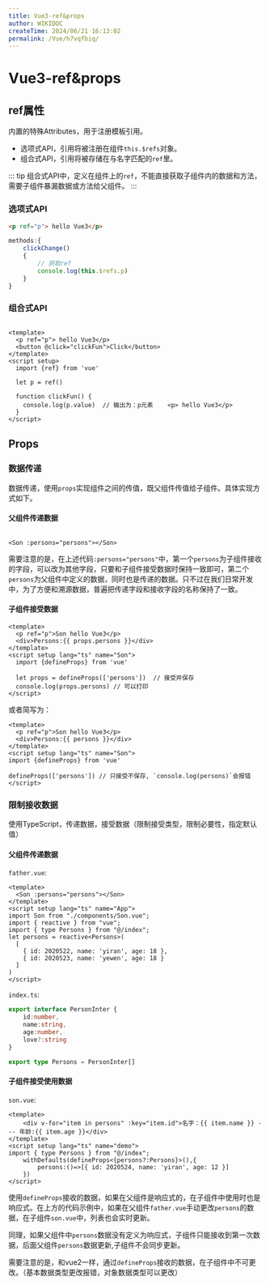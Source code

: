```yaml
---
title: Vue3-ref&props
author: WIKIDOC
createTime: 2024/06/21 16:13:02
permalink: /Vue/h7vqfbiq/
---
```

# Vue3-ref&props

## ref属性

内置的特殊Attributes，用于注册模板引用。

- 选项式API，引用将被注册在组件`this.$refs`对象。
- 组合式API，引用将被存储在与名字匹配的`ref`里。

::: tip
组合式API中，定义在组件上的`ref`，不能直接获取子组件内的数据和方法，需要子组件暴漏数据或方法给父组件。
:::

### 选项式API

```html
<p ref="p"> hello Vue3</p>
```

```js
methods:{
    clickChange()
    {
        // 获取ref
        console.log(this.$refs.p)
    }
}
``` 

### 组合式API

```vue

<template>
  <p ref="p"> hello Vue3</p>
  <button @click="clickFun">Click</button>
</template>
<script setup>
  import {ref} from 'vue'

  let p = ref()

  function clickFun() {
    console.log(p.value)  // 输出为：p元素    <p> hello Vue3</p>
  }
</script>
```

## Props

### 数据传递

数据传递，使用`props`实现组件之间的传值，既父组件传值给子组件。具体实现方式如下。

#### 父组件传递数据

```vue

<Son :persons="persons"></Son>
```
需要注意的是，在上述代码`:persons="persons"`中，第一个`persons`为子组件接收的字段，可以改为其他字段，只要和子组件接受数据时保持一致即可，第二个`persons`为父组件中定义的数据，同时也是传递的数据。只不过在我们日常开发中，为了方便和溯源数据，普遍把传递字段和接收字段的名称保持了一致。


#### 子组件接受数据

```vue
<template>
  <p ref="p">Son hello Vue3</p>
  <div>Persons:{{ props.persons }}</div>
</template>
<script setup lang="ts" name="Son">
  import {defineProps} from 'vue'

  let props = defineProps(['persons'])  // 接受并保存
  console.log(props.persons) // 可以打印
</script>
```
或者简写为：
```vue
<template>
  <p ref="p">Son hello Vue3</p>
  <div>Persons:{{ persons }}</div>
</template>
<script setup lang="ts" name="Son">
import {defineProps} from 'vue'

defineProps(['persons']) // 只接受不保存, `console.log(persons)`会报错
</script>
```

### 限制接收数据
使用TypeScript，传递数据，接受数据（限制接受类型，限制必要性，指定默认值）

#### 父组件传递数据
`father.vue`:
```vue
<template>
  <Son :persons="persons"></Son>
</template>
<script setup lang="ts" name="App">
import Son from "./components/Son.vue";
import { reactive } from "vue";
import { type Persons } from "@/index";
let persons = reactive<Persons>(
  [
    { id: 2020522, name: 'yiran', age: 18 },
    { id: 2020523, name: 'yewen', age: 18 }
  ]
) 
</script>
```
`index.ts`:
```ts
export interface PersonInter {
    id:number,
    name:string,
    age:number,
    love?:string
}

export type Persons = PersonInter[]
```

#### 子组件接受使用数据
`son.vue`:
```vue
<template>
	<div v-for="item in persons" :key="item.id">名字：{{ item.name }} --- 年龄:{{ item.age }}</div>
</template>
<script setup lang="ts" name="demo">
import { type Persons } from "@/index";
	withDefaults(defineProps<{persons?:Persons}>(),{
		persons:()=>[{ id: 2020524, name: 'yiran', age: 12 }]
	})
</script>
```
使用`defineProps`接收的数据，如果在父组件是响应式的，在子组件中使用时也是响应式。在上方的代码示例中，如果在父组件`father.vue`手动更改`persons`的数据，在子组件`son.vue`中，列表也会实时更新。

同理，如果父组件中`persons`数据没有定义为响应式，子组件只能接收到第一次数据，后面父组件`persons`数据更新,子组件不会同步更新。

需要注意的是，和vue2一样，通过`defineProps`接收的数据，在子组件中不可更改。（基本数据类型更改报错，对象数据类型可以更改）